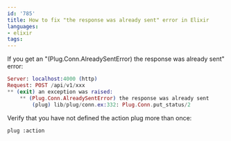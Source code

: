 ```yaml
---
id: '785'
title: How to fix "the response was already sent" error in Elixir
languages:
- elixir
tags:
---
```

If you get an "(Plug.Conn.AlreadySentError) the response was already sent" error:

```elixir
Server: localhost:4000 (http)
Request: POST /api/v1/xxx
** (exit) an exception was raised:
    ** (Plug.Conn.AlreadySentError) the response was already sent
        (plug) lib/plug/conn.ex:332: Plug.Conn.put_status/2
```

Verify that you have not defined the action plug more than once:
```
plug :action
```
